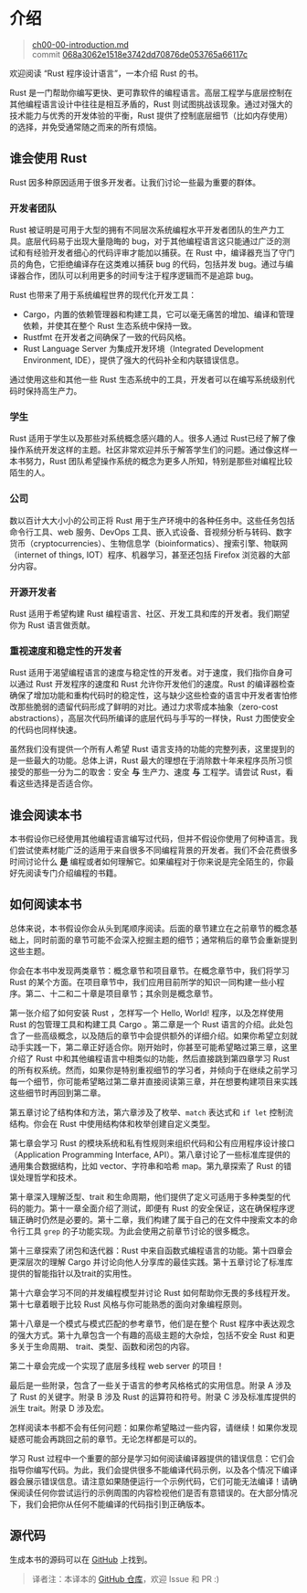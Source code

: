 # 介绍

> [ch00-00-introduction.md](https://github.com/rust-lang/book/blob/master/second-edition/src/ch00-00-introduction.md)
> <br>
> commit [068a3062e1518e3742dd70876de053765a66117c](https://github.com/rust-lang/book/commit/068a3062e1518e3742dd70876de053765a66117c)

欢迎阅读 “Rust 程序设计语言”，一本介绍 Rust 的书。

Rust 是一门帮助你编写更快、更可靠软件的编程语言。高层工程学与底层控制在其他编程语言设计中往往是相互矛盾的，Rust 则试图挑战该现象。通过对强大的技术能力与优秀的开发体验的平衡，Rust 提供了控制底层细节（比如内存使用）的选择，并免受通常随之而来的所有烦恼。

## 谁会使用 Rust

Rust 因多种原因适用于很多开发者。让我们讨论一些最为重要的群体。

### 开发者团队

Rust 被证明是可用于大型的拥有不同层次系统编程水平开发者团队的生产力工具。底层代码易于出现大量隐晦的 bug，对于其他编程语言这只能通过广泛的测试和有经验开发者细心的代码评审才能加以捕获。在 Rust 中，编译器充当了守门员的角色，它拒绝编译存在这类难以捕获 bug 的代码，包括并发 bug。通过与编译器合作，团队可以利用更多的时间专注于程序逻辑而不是追踪 bug。

Rust 也带来了用于系统编程世界的现代化开发工具：

* Cargo，内置的依赖管理器和构建工具，它可以毫无痛苦的增加、编译和管理依赖，并使其在整个 Rust 生态系统中保持一致。
* Rustfmt 在开发者之间确保了一致的代码风格。
* Rust Language Server 为集成开发环境（Integrated Development Environment, IDE），提供了强大的代码补全和内联错误信息。

通过使用这些和其他一些 Rust 生态系统中的工具，开发者可以在编写系统级别代码时保持高生产力。

### 学生

Rust 适用于学生以及那些对系统概念感兴趣的人。很多人通过 Rust已经了解了像操作系统开发这样的主题。社区非常欢迎并乐于解答学生们的问题。通过像这样一本书努力，Rust 团队希望操作系统的概念为更多人所知，特别是那些对编程比较陌生的人。

### 公司

数以百计大大小小的公司正将 Rust 用于生产环境中的各种任务中。这些任务包括命令行工具、web 服务、DevOps 工具、嵌入式设备、音视频分析与转码、数字货币（cryptocurrencies）、生物信息学（bioinformatics）、搜索引擎、物联网（internet of things, IOT）程序、机器学习，甚至还包括 Firefox 浏览器的大部分内容。

### 开源开发者

Rust 适用于希望构建 Rust 编程语言、社区、开发工具和库的开发者。我们期望你为 Rust 语言做贡献。

### 重视速度和稳定性的开发者

Rust 适用于渴望编程语言的速度与稳定性的开发者。对于速度，我们指你自身可以通过 Rust 开发程序的速度和 Rust 允许你开发他们的速度。Rust 的编译器检查确保了增加功能和重构代码时的稳定性，这与缺少这些检查的语言中开发者害怕修改那些脆弱的遗留代码形成了鲜明的对比。通过力求零成本抽象（zero-cost abstractions），高层次代码所编译的底层代码与手写的一样快，Rust 力图使安全的代码也同样快速。

虽然我们没有提供一个所有人希望 Rust 语言支持的功能的完整列表，这里提到的是一些最大的功能。总体上讲，Rust 最大的理想在于消除数十年来程序员所习惯接受的那些一分为二的取舍：安全 **与** 生产力、速度 **与** 工程学。请尝试 Rust，看看这些选择是否适合你。

## 谁会阅读本书

本书假设你已经使用其他编程语言编写过代码，但并不假设你使用了何种语言。我们尝试使素材能广泛的适用于来自很多不同编程背景的开发者。我们不会花费很多时间讨论什么 **是** 编程或者如何理解它。如果编程对于你来说是完全陌生的，你最好先阅读专门介绍编程的书籍。

## 如何阅读本书

总体来说，本书假设你会从头到尾顺序阅读。后面的章节建立在之前章节的概念基础上，同时前面的章节可能不会深入挖掘主题的细节；通常稍后的章节会重新提到这些主题。

你会在本书中发现两类章节：概念章节和项目章节。在概念章节中，我们将学习 Rust 的某个方面。在项目章节中，我们应用目前所学的知识一同构建一些小程序。第二、十二和二十章是项目章节；其余则是概念章节。

第一张介绍了如何安装 Rust ，怎样写一个 Hello, World! 程序，以及怎样使用 Rust 的包管理工具和构建工具 Cargo 。第二章是一个 Rust 语言的介绍。此处包含了一些高级概念，以及随后的章节中会提供额外的详细介绍。如果你希望立刻就动手实践一下，第二章正好适合你。刚开始时，你甚至可能希望略过第三章，这里介绍了 Rust 中和其他编程语言中相类似的功能，然后直接跳到第四章学习 Rust 的所有权系统。然而，如果你是特别重视细节的学习者，并倾向于在继续之前学习每一个细节，你可能希望略过第二章并直接阅读第三章，并在想要构建项目来实践这些细节时再回到第二章。

第五章讨论了结构体和方法，第六章涉及了枚举、`match` 表达式和 `if let` 控制流结构。你会在 Rust 中使用结构体和枚举创建自定义类型。

第七章会学习 Rust 的模块系统和私有性规则来组织代码和公有应用程序设计接口（Application Programming Interface, API）。第八章讨论了一些标准库提供的通用集合数据结构，比如 vector、字符串和哈希 map。第九章探索了 Rust 的错误处理哲学和技术。

第十章深入理解泛型、trait 和生命周期，他们提供了定义可适用于多种类型的代码的能力。第十一章全面介绍了测试，即便有 Rust 的安全保证，这在确保程序逻辑正确时仍然是必要的。第十二章，我们构建了属于自己的在文件中搜索文本的命令行工具 `grep` 的子功能实现。为此会使用之前章节讨论的很多概念。

第十三章探索了闭包和迭代器：Rust 中来自函数式编程语言的功能。第十四章会更深层次的理解 Cargo 并讨论向他人分享库的最佳实践。第十五章讨论了标准库提供的智能指针以及trait的实用性。

第十六章会学习不同的并发编程模型并讨论 Rust 如何帮助你无畏的多线程开发。第十七章着眼于比较 Rust 风格与你可能熟悉的面向对象编程原则。

第十八章是一个模式与模式匹配的参考章节，他们是在整个 Rust 程序中表达观念的强大方式。第十九章包含一个有趣的高级主题的大杂烩，包括不安全 Rust 和更多关于生命周期、 trait、类型、函数和闭包的内容。

第二十章会完成一个实现了底层多线程 web server 的项目！

最后是一些附录，包含了一些关于语言的参考风格格式的实用信息。附录 A 涉及了 Rust 的关键字。附录 B 涉及 Rust 的运算符和符号。附录 C 涉及标准库提供的派生 trait。附录 D 涉及宏。

怎样阅读本书都不会有任何问题：如果你希望略过一些内容，请继续！如果你发现疑惑可能会再跳回之前的章节。无论怎样都是可以的。

学习 Rust 过程中一个重要的部分是学习如何阅读编译器提供的错误信息：它们会指导你编写代码。为此，我们会提供很多不能编译代码示例，以及各个情况下编译器会展示错误信息。请注意如果随便运行一个示例代码，它们可能无法编译！请确保阅读任何你尝试运行的示例周围的内容检视他们是否有意错误的。在大部分情况下，我们会把你从任何不能编译的代码指引到正确版本。

## 源代码

生成本书的源码可以在 [GitHub][book] 上找到。

[book]: https://github.com/rust-lang/book/tree/master/second-edition/src

> 译者注：本译本的 [GitHub 仓库][trpl-zh-cn]，欢迎 Issue 和 PR :)

[trpl-zh-cn]: https://github.com/Turing-Chu/trpl-zh-cn
